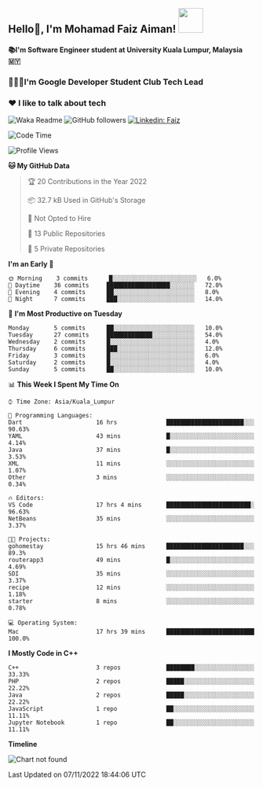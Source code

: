 <h2> Hello👋, I'm Mohamad Faiz Aiman! <img src="https://media.giphy.com/media/12oufCB0MyZ1Go/giphy.gif" width="50"></h2>

#### 📚I'm Software Engineer student at University Kuala Lumpur, Malaysia 🇲🇾
###  🧑🏻‍💻I'm Google Developer Student Club Tech Lead
###  ❤️ I like to talk about tech 


![Waka Readme](https://github.com/anmol098/anmol098/workflows/Waka%20Readme/badge.svg)
![GitHub followers](https://img.shields.io/github/followers/faizaiman?label=Follow&style=social)
[![Linkedin: Faiz](https://img.shields.io/badge/-Faiz-blue?style=flat-square&logo=Linkedin&logoColor=white&link=https://www.linkedin.com/in/mohamad-faiz-aiman-623747192/)](https://www.linkedin.com/in/mohamad-faiz-aiman-623747192/)

<!--START_SECTION:waka-->
![Code Time](http://img.shields.io/badge/Code%20Time-66%20hrs%206%20mins-blue)

![Profile Views](http://img.shields.io/badge/Profile%20Views-85-blue)

**🐱 My GitHub Data** 

> 🏆 20 Contributions in the Year 2022
 > 
> 📦 32.7 kB Used in GitHub's Storage 
 > 
> 🚫 Not Opted to Hire
 > 
> 📜 13 Public Repositories 
 > 
> 🔑 5 Private Repositories  
 > 
**I'm an Early 🐤** 

```text
🌞 Morning    3 commits      █░░░░░░░░░░░░░░░░░░░░░░░░   6.0% 
🌆 Daytime    36 commits     ██████████████████░░░░░░░   72.0% 
🌃 Evening    4 commits      ██░░░░░░░░░░░░░░░░░░░░░░░   8.0% 
🌙 Night      7 commits      ███░░░░░░░░░░░░░░░░░░░░░░   14.0%

```
📅 **I'm Most Productive on Tuesday** 

```text
Monday       5 commits      ██░░░░░░░░░░░░░░░░░░░░░░░   10.0% 
Tuesday      27 commits     █████████████░░░░░░░░░░░░   54.0% 
Wednesday    2 commits      █░░░░░░░░░░░░░░░░░░░░░░░░   4.0% 
Thursday     6 commits      ███░░░░░░░░░░░░░░░░░░░░░░   12.0% 
Friday       3 commits      █░░░░░░░░░░░░░░░░░░░░░░░░   6.0% 
Saturday     2 commits      █░░░░░░░░░░░░░░░░░░░░░░░░   4.0% 
Sunday       5 commits      ██░░░░░░░░░░░░░░░░░░░░░░░   10.0%

```


📊 **This Week I Spent My Time On** 

```text
⌚︎ Time Zone: Asia/Kuala_Lumpur

💬 Programming Languages: 
Dart                     16 hrs              ██████████████████████░░░   90.63% 
YAML                     43 mins             █░░░░░░░░░░░░░░░░░░░░░░░░   4.14% 
Java                     37 mins             █░░░░░░░░░░░░░░░░░░░░░░░░   3.53% 
XML                      11 mins             ░░░░░░░░░░░░░░░░░░░░░░░░░   1.07% 
Other                    3 mins              ░░░░░░░░░░░░░░░░░░░░░░░░░   0.34%

🔥 Editors: 
VS Code                  17 hrs 4 mins       ████████████████████████░   96.63% 
NetBeans                 35 mins             ░░░░░░░░░░░░░░░░░░░░░░░░░   3.37%

🐱‍💻 Projects: 
gohomestay               15 hrs 46 mins      ██████████████████████░░░   89.3% 
routerapp3               49 mins             █░░░░░░░░░░░░░░░░░░░░░░░░   4.69% 
SDI                      35 mins             ░░░░░░░░░░░░░░░░░░░░░░░░░   3.37% 
recipe                   12 mins             ░░░░░░░░░░░░░░░░░░░░░░░░░   1.18% 
starter                  8 mins              ░░░░░░░░░░░░░░░░░░░░░░░░░   0.78%

💻 Operating System: 
Mac                      17 hrs 39 mins      █████████████████████████   100.0%

```

**I Mostly Code in C++** 

```text
C++                      3 repos             ████████░░░░░░░░░░░░░░░░░   33.33% 
PHP                      2 repos             █████░░░░░░░░░░░░░░░░░░░░   22.22% 
Java                     2 repos             █████░░░░░░░░░░░░░░░░░░░░   22.22% 
JavaScript               1 repo              ██░░░░░░░░░░░░░░░░░░░░░░░   11.11% 
Jupyter Notebook         1 repo              ██░░░░░░░░░░░░░░░░░░░░░░░   11.11%

```


**Timeline**

![Chart not found](https://raw.githubusercontent.com/faizaiman/faizaiman/main/charts/bar_graph.png) 


 Last Updated on 07/11/2022 18:44:06 UTC
<!--END_SECTION:waka-->
